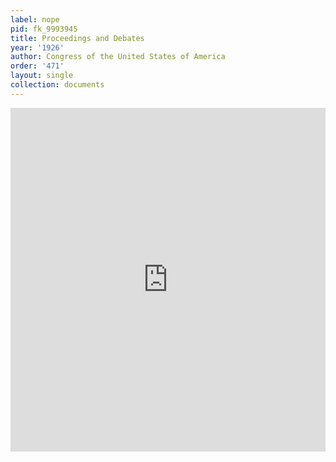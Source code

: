 ```yaml
---
label: nope
pid: fk_9993945
title: Proceedings and Debates
year: '1926'
author: Congress of the United States of America
order: '471'
layout: single
collection: documents
---
```

<iframe src="https://northwestern.app.box.com/embed/s/z0ntu06fwwqnid1654mrlsvv7psn9tcp?sortColumn=date&view=list" width="100%" height="550" frameborder="0" allowfullscreen webkitallowfullscreen msallowfullscreen></iframe>
